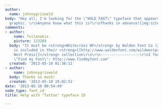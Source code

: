 ```yaml
---
author:
  name: johnnygriswold
body: "Hey all, I'm looking for the \"HOLD FAST\" typeface that appears in the attached
  graphic. \r\nAnyone know what this is?\r\nThanks in advance![img:sites/default/files/old-images/hold_fast_v_4022.2.png]"
comments:
- author:
    name: fvilanakis
    picture: 123289
  body: "It must be <strong>Whitecross WF</strong> by Walden Font Co (2002),\r\nwhich
    is included in their <strong>[[http://www.waldenfont.com/wildwestpressfonts.asp|Wild
    West Press]]</strong> collection\r\n\r\n------------------\r\nI found it using
    \"Find my Font\": http://www.findmyfont.com"
  created: '2013-05-10 01:36:11'
- author:
    name: johnnygriswold
  body: Thanks so much!
  created: '2013-05-10 19:02:51'
date: '2013-05-10 00:54:49'
node_type: font_id
title: Help with "Tattoo" typeface ID

---
```

